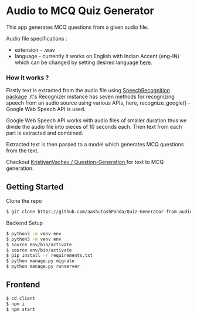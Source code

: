 # Audio to MCQ Quiz Generator

This app generates MCQ questions from a given audio file.

Audio file specifications : 
- extension - .wav
- language - currently it works on English with Indian Accent (eng-IN) which can be changed by setting desired language [here](https://github.com/aashutoshPanda/Quiz-Generator-from-audio/blob/main/audioToQuestions/utils.py#L19 "line").



### How it works ?

Firstly text is extracted from the audio file using [SpeechRecognition package](https://pypi.org/project/SpeechRecognition/ "python's SpeechRecognition") ,it's Recognizer instance has seven methods for recognizing speech from an audio source using various APIs, here, recognize_google() - Google Web Speech API is used.

 Google Web Speech API works with audio files of smaller duration thus we divide the audio file into pieces of 10 seconds each. Then text from each part is extracted and combined.

Extracted text is then passed to a model which generates MCQ questions from the text.

Checkout [ KristiyanVachev / Question-Generation ](https://github.com/KristiyanVachev/Question-Generation " KristiyanVachev / Question-Generation ") for text to MCQ generation.



## Getting Started

Clone the repo
```bash
$ git clone https://github.com/aashutoshPanda/Quiz-Generator-from-audio.git
```

Backend Setup

```bash
$ python3 -m venv env
$ python3 -m venv env
$ source env/bin/activate
$ source env/bin/activate
$ pip install -r requirements.txt
$ python manage.py migrate
$ python manage.py runserver
```

## Frontend

```bash
$ cd client
$ npm i
$ npm start
```
